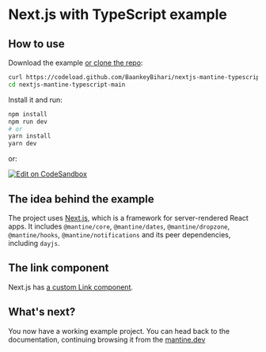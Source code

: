 # Next.js with TypeScript example

## How to use

Download the example [or clone the repo](https://github.com/BaankeyBihari/nextjs-mantine-typescript):

<!-- #default-branch-switch -->

```sh
curl https://codeload.github.com/BaankeyBihari/nextjs-mantine-typescript/tar.gz/main | tar -xz
cd nextjs-mantine-typescript-main
```

Install it and run:

```sh
npm install
npm run dev
# or
yarn install
yarn dev
```

or:

<!-- #default-branch-switch -->

[![Edit on CodeSandbox](https://codesandbox.io/static/img/play-codesandbox.svg)](https://codesandbox.io/s/github/BaankeyBihari/nextjs-mantine-typescript)

## The idea behind the example

The project uses [Next.js](https://github.com/vercel/next.js), which is a framework for server-rendered React apps.
It includes `@mantine/core`, `@mantine/dates`, `@mantine/dropzone`, `@mantine/hooks`, `@mantine/notifications` and its peer dependencies, including `dayjs`.

## The link component

Next.js has [a custom Link component](https://nextjs.org/docs/api-reference/next/link).

## What's next?

<!-- #default-branch-switch -->

You now have a working example project.
You can head back to the documentation, continuing browsing it from the [mantine.dev](https://mantine.dev/)

